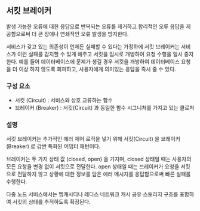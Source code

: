 ## 서킷 브레이커
발생 가능한 오류에 대한 응답으로 반복되는 오류를 제거하고 합리적인 오류 응답을 제공함으로써 더 큰 장애나 연쇄적인 오류 발생을 방지한다.

서비스가 갖고 있는 의존성이 언제든 실패할 수 있다는 가정하에 서킷 브레이커는 서비스가 이런 실패를 감지할 수 있게 해주고
서킷을 임시로 개방하여 요청 수행을 일시 중지한다.
예를 들어 데이터베이스에 문제가 생길 경우 서킷을 개방하여 데이터베이스 요청을 더 이상 하지 않도록 회피하고, 사용자에게 의미있는 응답을 즉시 줄 수 있다.

### 구성 요소
- 서킷 (Circuit) : 서비스와 상호 교류하는 함수
- 브레이커 (Breaker) : 서킷(Circuit) 과 동일한 함수 시그니처를 가지고 있는 클로저

### 설명

서킷 브레이커는 추가적인 에러 제어 로직을 넣기 위해 서킷(Circuit) 을 브레이커(Breaker) 로 감싼 특화된 어댑터 패턴이다.

브레이커는 두 가지 상태 값 (closed, open) 을 가지며, closed 상태일 때는 사용자의 모든 요청을 변경 없이 서킷으로 전달한다. 
open 상태일 때는 브레이커가 요청을 서킷으로 전달하지 않고 상황에 대한 정보를 담은 에러 메시지를 응답함으로써 빠른 실패를 수행한다.

다중 노드 서비스에서는 멤캐시디나 레디스 네트워크 캐시 공유 스토리지 구조를 포함하여 서킷의 상태를 추적하도록 확장된다.